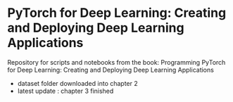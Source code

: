 # PyTorch for Deep Learning: Creating and Deploying Deep Learning Applications

Repository for scripts and notebooks from the book: Programming PyTorch for Deep Learning: Creating and Deploying Deep Learning Applications

- dataset folder downloaded into chapter 2
- latest update : chapter 3 finished
